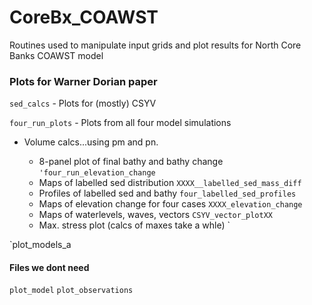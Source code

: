 # CoreBx_COAWST
Routines used to manipulate input grids and plot results for North Core Banks COAWST model

### Plots for Warner Dorian paper
`sed_calcs` - Plots for (mostly) CSYV  
  
  
`four_run_plots` - Plots from all four model simulations  
* Volume calcs...using pm and pn.  

    * 8-panel plot of final bathy and bathy change `'four_run_elevation_change`
    * Maps of labelled sed distribution `XXXX__labelled_sed_mass_diff`
    * Profiles of labelled sed and bathy `four_labelled_sed_profiles`  
    * Maps of elevation change for four cases `XXXX_elevation_change`  
    * Maps of waterlevels, waves, vectors `CSYV_vector_plotXX`
    * Max. stress plot (calcs of maxes take a whle) `


`plot_models_a
#### Files we dont need
`plot_model`
`plot_observations`
    
